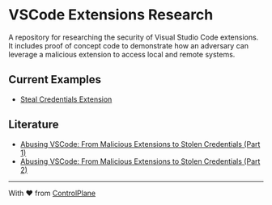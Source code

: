 # VSCode Extensions Research

A repository for researching the security of Visual Studio Code extensions. It includes proof of concept code to demonstrate how an adversary can leverage a malicious extension to access local and remote systems.

## Current Examples

- [Steal Credentials Extension](./steal-credentials/)

## Literature

- [Abusing VSCode: From Malicious Extensions to Stolen Credentials (Part 1)](https://control-plane.io/posts/abusing-vscode-from-malicious-extensions-to-stolen-credentials-part-1/)
- [Abusing VSCode: From Malicious Extensions to Stolen Credentials (Part 2)](https://control-plane.io/posts/abusing-vscode-from-malicious-extensions-to-stolen-credentials-part-2/)

---

With ❤ from [ControlPlane](https://control-plane.io/)
